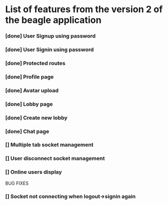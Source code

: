 # List of features from the version 2 of the beagle application

### [done] User Signup using password

### [done] User Signin using password

### [done] Protected routes

### [done] Profile page

### [done] Avatar upload

### [done] Lobby page

### [done] Create new lobby

### [done] Chat page

### [] Multiple tab socket management

### [] User disconnect socket management

### [] Online users display

BUG FIXES

### [] Socket not connecting when logout->signin again
